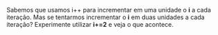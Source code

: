 Sabemos que usamos i++ para incrementar em uma unidade o **i** a cada iteração. Mas se tentarmos incrementar o **i** em duas unidades a cada iteração? Experimente utilizar **i+=2** e veja o que acontece.